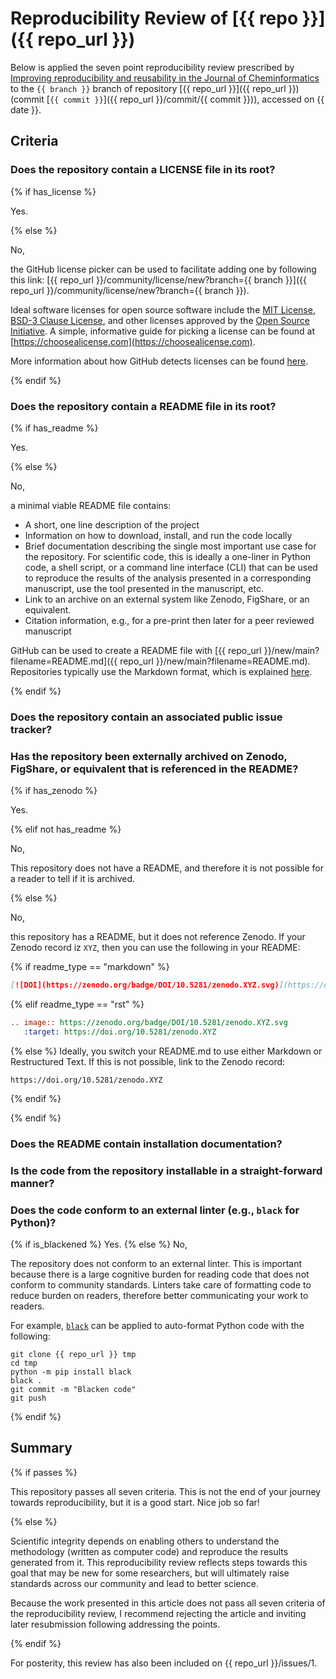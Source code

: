 # Reproducibility Review of [{{ repo }}]({{ repo_url }})

Below is applied the seven point reproducibility review prescribed by [Improving reproducibility and reusability in the
Journal of Cheminformatics](https://doi.org/10.1186/s13321-023-00730-y) to the `{{ branch }}` branch of
repository [{{ repo_url }}]({{ repo_url }}) (commit [`{{ commit }}`]({{ repo_url }}/commit/{{ commit }})),
accessed on {{ date }}.

## Criteria

### Does the repository contain a LICENSE file in its root?

{% if has_license %}

Yes.

{% else %}

No,

the GitHub license picker can be used to facilitate adding one by following this
link: [{{ repo_url }}/community/license/new?branch={{ branch }}]({{ repo_url }}/community/license/new?branch={{
branch }}).

Ideal software licenses for open
source software include the [MIT License](https://opensource.org/license/mit/),
[BSD-3 Clause License](https://opensource.org/license/bsd-3-clause/),
and other licenses approved by the
[Open Source Initiative](https://opensource.org/licenses/).
A simple, informative guide for picking a license can be found
at [https://choosealicense.com](https://choosealicense.com).

More information about how GitHub detects licenses can be
found [here](https://docs.github.com/en/repositories/managing-your-repositorys-settings-and-features/customizing-your-repository/licensing-a-repository).

{% endif %}

### Does the repository contain a README file in its root?

{% if has_readme %}

Yes.

{% else %}

No,

a minimal viable README file contains:

- A short, one line description of the project
- Information on how to download, install, and run the code locally
- Brief documentation describing the single most important use case for the repository. For scientific code, this is
  ideally a one-liner in Python code, a shell script, or a command line interface (CLI) that can be used to reproduce
  the results of the analysis presented in a corresponding manuscript, use the tool presented in the manuscript, etc.
- Link to an archive on an external system like Zenodo, FigShare, or an equivalent.
- Citation information, e.g., for a pre-print then later for a peer reviewed manuscript

GitHub can be used to create a README file with
[{{ repo_url }}/new/main?filename=README.md]({{ repo_url }}/new/main?filename=README.md).
Repositories typically use the Markdown format, which is
explained [here](https://docs.github.com/en/get-started/writing-on-github/getting-started-with-writing-and-formatting-on-github/basic-writing-and-formatting-syntax).

{% endif %}

### Does the repository contain an associated public issue tracker?

### Has the repository been externally archived on Zenodo, FigShare, or equivalent that is referenced in the README?

{% if has_zenodo %}

Yes.

{% elif not has_readme %}

No,

This repository does not have a README, and therefore it is not possible for a reader to tell if it is archived.

{% else %}

No,

this repository has a README, but it does not reference Zenodo. If your Zenodo record iz `XYZ`, then you can use the
following in your README:

{% if readme_type == "markdown" %}

```markdown
[![DOI](https://zenodo.org/badge/DOI/10.5281/zenodo.XYZ.svg)](https://doi.org/10.5281/zenodo.XYZ)
```

{% elif readme_type == "rst" %}

```rst
.. image:: https://zenodo.org/badge/DOI/10.5281/zenodo.XYZ.svg
   :target: https://doi.org/10.5281/zenodo.XYZ
```

{% else %}
Ideally, you switch your README.md to use either Markdown or Restructured Text. If this is not possible,
link to the Zenodo record:

```
https://doi.org/10.5281/zenodo.XYZ
```

{% endif %}

{% endif %}

### Does the README contain installation documentation?

### Is the code from the repository installable in a straight-forward manner?

### Does the code conform to an external linter (e.g., `black` for Python)?

{% if is_blackened %}
Yes.
{% else %}
No,

The repository does not conform to an external linter. This is important because there is a large
cognitive burden for reading code that does not conform to community standards. Linters take care
of formatting code to reduce burden on readers, therefore better communicating your work to readers.

For example, [`black`](https://github.com/psf/black) 
can be applied to auto-format Python code with the following:

```shell
git clone {{ repo_url }} tmp
cd tmp
python -m pip install black
black .
git commit -m "Blacken code"
git push
```
{% endif %}

## Summary

{% if passes %}

This repository passes all seven criteria. This is not the end of your journey towards reproducibility,
but it is a good start. Nice job so far!

{% else %}

Scientific integrity depends on enabling others to understand the methodology (written as computer code) and reproduce
the results generated from it. This reproducibility review reflects steps towards this goal that may be new for some
researchers, but will ultimately raise standards across our community and lead to better science.

Because the work presented in this article does not pass all seven criteria of the reproducibility review, I
recommend rejecting the article and inviting later resubmission following addressing the points.

{% endif %}

For posterity, this review has also been included on {{ repo_url }}/issues/1.
